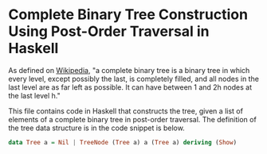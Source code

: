 # Complete Binary Tree Construction Using Post-Order Traversal in Haskell

As defined on [Wikipedia](https://en.wikipedia.org/wiki/Binary_tree#complete), "a complete binary tree is a binary tree in which every level, except possibly the last, is completely filled, and all nodes in the last level are as far left as possible. It can have between 1 and 2h nodes at the last level h."

This file contains code in Haskell that constructs the tree, given a list of elements of a complete binary tree in post-order traversal. The definition of the tree data structure is in the code snippet is below.

```hs
data Tree a = Nil | TreeNode (Tree a) a (Tree a) deriving (Show)
```
